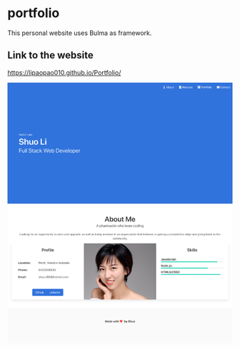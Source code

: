 # portfolio
This personal website uses Bulma as framework.

## Link to the website
https://lipaopao010.github.io/Portfolio/

![screenshot](portfolio-screen.png)

